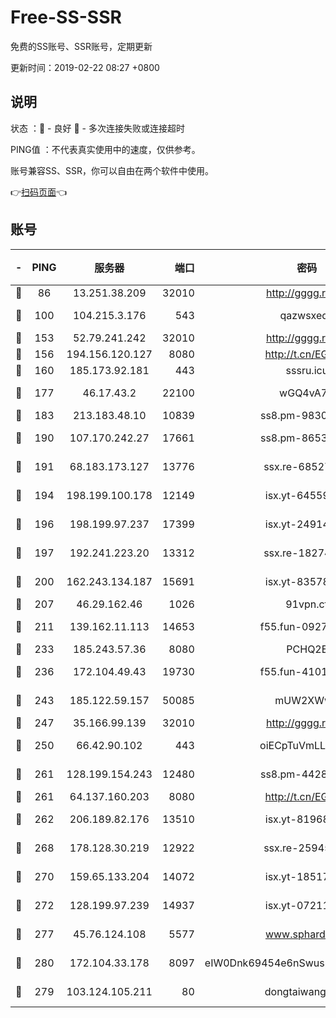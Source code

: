 # Free-SS-SSR

免费的SS账号、SSR账号，定期更新

更新时间：2019-02-22 08:27 +0800

## 说明

状态     ：🙂 - 良好 🙁 - 多次连接失败或连接超时

PING值   ：不代表真实使用中的速度，仅供参考。

账号兼容SS、SSR，你可以自由在两个软件中使用。

👉[扫码页面](https://liesauer.github.io/free-ss-ssr.github.io/)👈

## 账号

|-|PING|服务器|端口|密码|加密方式|区域|
|:----:|:----:|:-----:|-----:|:----:|:----:|:----:|
|🙂|86|13.251.38.209|32010|http://gggg.rocks|chacha20|SG|
|🙂|100|104.215.3.176|543|qazwsxedc|aes-256-gcm|JP|
|🙂|153|52.79.241.242|32010|http://gggg.rocks|chacha20|KR|
|🙂|156|194.156.120.127|8080|http://t.cn/EGJIyrl|rc4-md5|RU|
|🙂|160|185.173.92.181|443|sssru.icu|rc4-md5|RU|
|🙂|177|46.17.43.2|22100|wGQ4vA7D|aes-256-gcm|RU|
|🙂|183|213.183.48.10|10839|ss8.pm-98303059|rc4-md5|RU|
|🙂|190|107.170.242.27|17661|ss8.pm-86538051|aes-256-cfb|US|
|🙂|191|68.183.173.127|13776|ssx.re-68527006|aes-256-cfb|US|
|🙂|194|198.199.100.178|12149|isx.yt-64559201|aes-256-cfb|US|
|🙂|196|198.199.97.237|17399|isx.yt-24914011|aes-256-cfb|US|
|🙂|197|192.241.223.20|13312|ssx.re-18274414|aes-256-cfb|US|
|🙂|200|162.243.134.187|15691|isx.yt-83578322|aes-256-cfb|US|
|🙂|207|46.29.162.46|1026|91vpn.cf|rc4-md5|RU|
|🙂|211|139.162.11.113|14653|f55.fun-09274804|aes-256-cfb|SG|
|🙂|233|185.243.57.36|8080|PCHQ2E|rc4-md5|US|
|🙂|236|172.104.49.43|19730|f55.fun-41013313|aes-256-cfb|SG|
|🙂|243|185.122.59.157|50085|mUW2XWw8|aes-256-cfb|GB|
|🙂|247|35.166.99.139|32010|http://gggg.rocks|chacha20|US|
|🙂|250|66.42.90.102|443|oiECpTuVmLLxk4Ts|aes-256-cfb|US|
|🙂|261|128.199.154.243|12480|ss8.pm-44282057|aes-256-cfb|SG|
|🙂|261|64.137.160.203|8080|http://t.cn/EGJIyrl|rc4-md5|CA|
|🙂|262|206.189.82.176|13510|isx.yt-81968687|aes-256-cfb|SG|
|🙂|268|178.128.30.219|12922|ssx.re-25945990|aes-256-cfb|SG|
|🙂|270|159.65.133.204|14072|isx.yt-18517814|aes-256-cfb|SG|
|🙂|272|128.199.97.239|14937|isx.yt-07211960|aes-256-cfb|SG|
|🙂|277|45.76.124.108|5577|www.sphard.com|aes-256-cfb|AU|
|🙂|280|172.104.33.178|8097|eIW0Dnk69454e6nSwuspv9DmS201tQ0D|aes-256-cfb|SG|
|🙂|279|103.124.105.211|80|dongtaiwang.com|aes-256-cfb|US|

